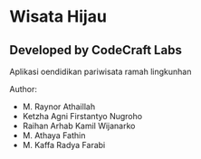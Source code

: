 # Wisata Hijau
## Developed by CodeCraft Labs

Aplikasi oendidikan pariwisata ramah lingkunhan


Author:
* M. Raynor Athaillah
* Ketzha Agni Firstantyo Nugroho
* Raihan Arhab Kamil Wijanarko
* M. Athaya Fathin
* M. Kaffa Radya Farabi
